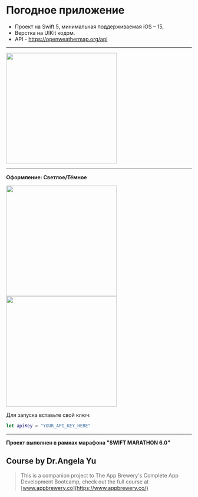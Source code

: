 # Погодное приложение

* Проект на Swift 5, минимальная поддерживаемая iOS – 15,
* Верстка на UIKit кодом.
* API - https://openweathermap.org/api

---

<img src="https://user-images.githubusercontent.com/86955276/220367562-4b5d011d-1de8-480c-a7e8-2a351d281a2c.PNG" width="300">

---
**Оформление: Светлое/Тёмное**
<p>
<img src="https://user-images.githubusercontent.com/86955276/220367574-c83d452e-45e8-4373-8aaa-5e2e02dec100.PNG" width="300">
<img src="https://user-images.githubusercontent.com/86955276/220367571-ffad66b4-8fbb-47d6-8bda-ff2dd5ecdc05.PNG" width="300">
</p>

Для запуска вставьте свой ключ:

```swift
let apiKey = "YOUR_API_KEY_HERE"
```

---

**Проект выполнен в рамках марафона "SWIFT MARATHON 6.0"**

  ## Course by Dr.Angela Yu

>This is a companion project to The App Brewery's Complete App Development Bootcamp, check out the full course at [www.appbrewery.co](https://www.appbrewery.co/)
